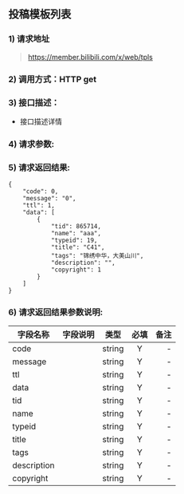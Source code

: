 

## 投稿模板列表

### 1) 请求地址

>https://member.bilibili.com/x/web/tpls

### 2) 调用方式：HTTP get

### 3) 接口描述：

* 接口描述详情

### 4) 请求参数:



### 5) 请求返回结果:

```
{
    "code": 0,
    "message": "0",
    "ttl": 1,
    "data": [
        {
            "tid": 865714,
            "name": "aaa",
            "typeid": 19,
            "title": "C41",
            "tags": "锦绣中华，大美山川",
            "description": "",
            "copyright": 1
        }
    ]
}
```


### 6) 请求返回结果参数说明:
|字段名称       |字段说明         |类型            |必填            |备注     |
| -------------|:--------------:|:--------------:|:--------------:| ------:|
|code||string|Y|-|
|message||string|Y|-|
|ttl||string|Y|-|
|data||string|Y|-|
|tid||string|Y|-|
|name||string|Y|-|
|typeid||string|Y|-|
|title||string|Y|-|
|tags||string|Y|-|
|description||string|Y|-|
|copyright||string|Y|-|

